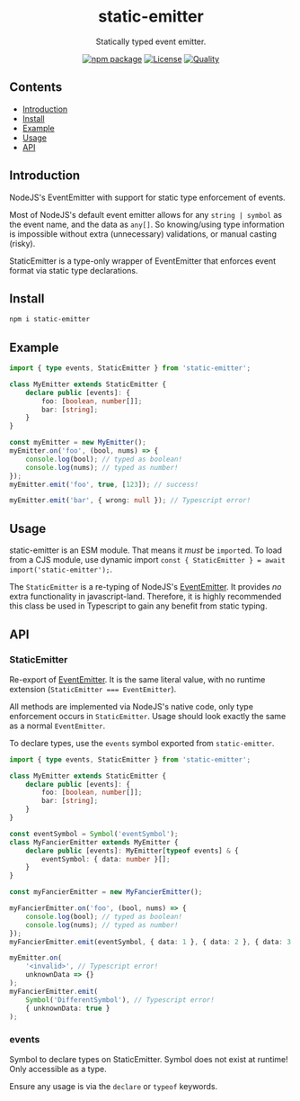 <div style="text-align:center">

<h1>static-emitter</h1>
<p>Statically typed event emitter.</p>

[![npm package](https://badge.fury.io/js/static-emitter.svg)](https://www.npmjs.com/package/static-emitter)
[![License](https://img.shields.io/npm/l/static-emitter.svg)](https://github.com/JacobLey/jacobley/blob/main/common/config/publish/LICENSE)
[![Quality](https://img.shields.io/npms-io/quality-score/enum-to-array)](https://www.npmjs.com/package/enum-to-array)

</div>

## Contents
- [Introduction](#introduction)
- [Install](#install)
- [Example](#example)
- [Usage](#usage)
- [API](#api)

<a name="Introduction"></a>
## Introduction

NodeJS's EventEmitter with support for static type enforcement of events.

Most of NodeJS's default event emitter allows for any `string | symbol` as the event name, and the data as `any[]`. So knowing/using type information is impossible without extra (unnecessary) validations, or manual casting (risky).

StaticEmitter is a type-only wrapper of EventEmitter that enforces event format via static type declarations.

<a name="Install"></a>
## Install

```sh
npm i static-emitter
```

<a name="Example"></a>
## Example

```ts
import { type events, StaticEmitter } from 'static-emitter';

class MyEmitter extends StaticEmitter {
    declare public [events]: {
        foo: [boolean, number[]];
        bar: [string];
    }
}

const myEmitter = new MyEmitter();
myEmitter.on('foo', (bool, nums) => {
    console.log(bool); // typed as boolean!
    console.log(nums); // typed as number!
});
myEmitter.emit('foo', true, [123]); // success!

myEmitter.emit('bar', { wrong: null }); // Typescript error!
```

<a name="usage"></a>
## Usage

static-emitter is an ESM module. That means it _must_ be `import`ed. To load from a CJS module, use dynamic import `const { StaticEmitter } = await import('static-emitter');`.

The `StaticEmitter` is a re-typing of NodeJS's [EventEmitter](https://nodejs.org/api/events.html#class-eventemitter). It provides _no_ extra functionality in javascript-land. Therefore, it is highly recommended this class be used in Typescript to gain any benefit from static typing.

<a name="api"></a>
## API

### StaticEmitter

Re-export of [EventEmitter](https://nodejs.org/api/events.html#class-eventemitter). It is the same literal value, with no runtime extension (`StaticEmitter === EventEmitter`).

All methods are implemented via NodeJS's native code, only type enforcement occurs in `StaticEmitter`. Usage should look exactly the same as a normal `EventEmitter`.

To declare types, use the `events` symbol exported from `static-emitter`.

```ts
import { type events, StaticEmitter } from 'static-emitter';

class MyEmitter extends StaticEmitter {
    declare public [events]: {
        foo: [boolean, number[]];
        bar: [string];
    }
}

const eventSymbol = Symbol('eventSymbol');
class MyFancierEmitter extends MyEmitter {
    declare public [events]: MyEmitter[typeof events] & {
        eventSymbol: { data: number }[];
    }
}

const myFancierEmitter = new MyFancierEmitter();

myFancierEmitter.on('foo', (bool, nums) => {
    console.log(bool); // typed as boolean!
    console.log(nums); // typed as number!
});
myFancierEmitter.emit(eventSymbol, { data: 1 }, { data: 2 }, { data: 3 });

myEmitter.on(
    '<invalid>', // Typescript error!
    unknownData => {}
);
myFancierEmitter.emit(
    Symbol('DifferentSymbol'), // Typescript error!
    { unknownData: true }
);
```

### events

Symbol to declare types on StaticEmitter. Symbol does not exist at runtime!
Only accessible as a type.

Ensure any usage is via the `declare` or `typeof` keywords.
